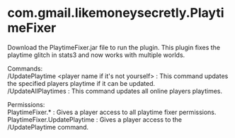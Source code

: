 # com.gmail.likemoneysecretly.PlaytimeFixer        
Download the PlaytimeFixer.jar file to run the plugin. This plugin fixes the playtime glitch in stats3 and now works with multiple worlds.            
                               
Commands:                            
/UpdatePlaytime <player name if it's not yourself> : This command updates the specified players playtime if it can be updated.                    
/UpdateAllPlaytimes : This command updates all online players playtimes.
                                   
Permissions:                                                                                
PlaytimeFixer.* : Gives a player access to all playtime fixer permissions.                            
PlaytimeFixer.UpdatePlaytime : Gives a player access to the /UpdatePlaytime command. 
